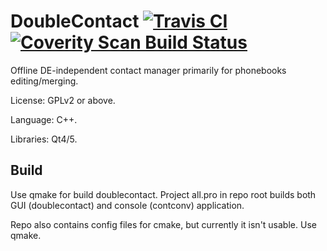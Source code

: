 # DoubleContact [![Travis CI](https://travis-ci.org/DarkHobbit/doublecontact.svg?branch=master)](https://travis-ci.org/DarkHobbit/doublecontact) [![Coverity Scan Build Status](https://scan.coverity.com/projects/10139/badge.svg)](https://scan.coverity.com/projects/darkhobbit-doublecontact)
Offline DE-independent contact manager primarily for phonebooks editing/merging.

License: GPLv2 or above.

Language: C++.

Libraries: Qt4/5.

## Build ##

Use qmake for build doublecontact. Project all.pro in repo root builds both GUI (doublecontact) and console (contconv) application.

Repo also contains config files for cmake, but currently it isn't usable. Use qmake.
